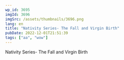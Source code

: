 ```yaml
---
wp_id: 3695
imgId: 3696
imgSrc: /assets/thumbnails/3696.png
lang: en
title: "Nativity Series- The Fall and Virgin Birth"
pubDate: 2022-12-01T21:51:39
tags: ["aa", "wow"]
---
```

<!-- page: 6 -->

<p>Nativity Series- The Fall and Virgin Birth</p>

